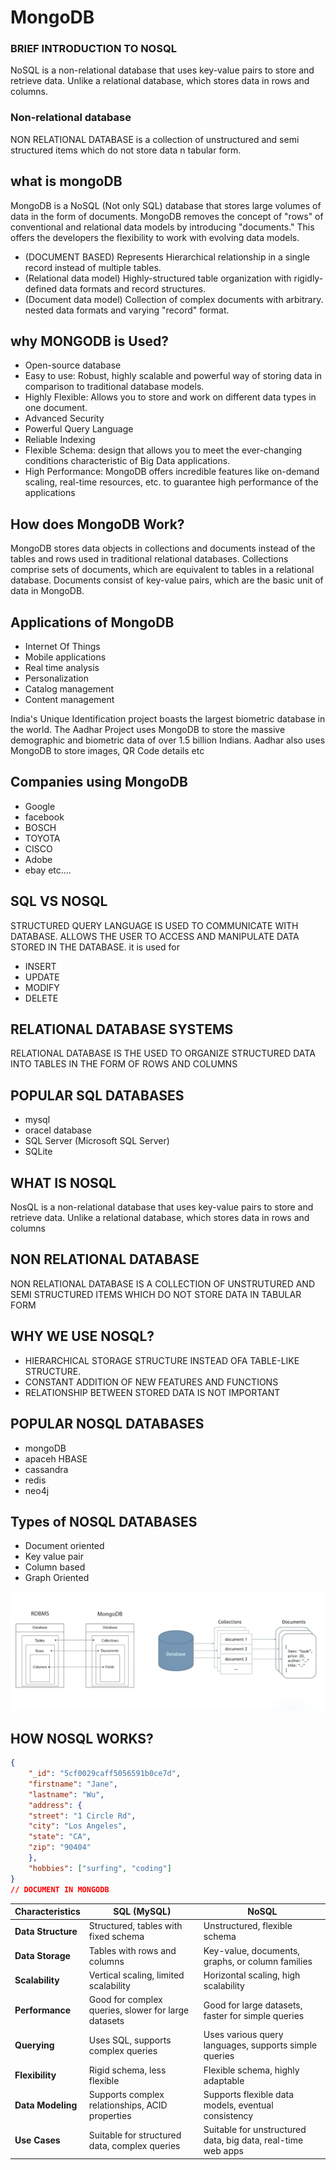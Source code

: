 # MongoDB

### BRIEF INTRODUCTION TO NOSQL


NoSQL is a non-relational database that uses key-value pairs to store and retrieve data. Unlike a relational database, which stores data in rows and columns.

### Non-relational database

NON RELATIONAL DATABASE is a collection of unstructured and semi structured items which do not store data n tabular form.

## what is mongoDB

MongoDB is a NoSQL (Not only SQL) database that stores large volumes of data in the form of documents. MongoDB removes the concept of "rows" of conventional and relational data models by introducing "documents." This offers the developers the flexibility to work with evolving data models.

- (DOCUMENT BASED) Represents Hierarchical relationship in a single record instead of multiple tables.
- (Relational data model) Highly-structured table organization with rigidly-defined data formats and record structures.
- (Document data model) Collection of complex documents with arbitrary. nested data formats and varying "record" format.

## why MONGODB is Used?

- Open-source database
- Easy to use: Robust, highly scalable and powerful way of storing data in comparison to traditional database models.
- Highly Flexible: Allows you to store and work on different data types in one document.
- Advanced Security
- Powerful Query Language
- Reliable Indexing
- Flexible Schema: design that allows you to meet the ever-changing conditions characteristic of Big Data applications.
- High Performance: MongoDB offers incredible features like on-demand scaling, real-time resources, etc. to guarantee high performance of the applications

## How does MongoDB Work?

MongoDB stores data objects in collections and documents instead of the tables and rows used in traditional relational databases. Collections comprise sets of documents, which are equivalent to tables in a relational database. Documents consist of key-value pairs, which are the basic unit of data in MongoDB.

## Applications of MongoDB

- Internet Of Things
- Mobile applications
- Real time analysis
- Personalization
- Catalog management
- Content management

India's Unique Identification project boasts the largest biometric database in the world. The Aadhar Project uses MongoDB to store the massive demographic and biometric data of over 1.5 billion Indians. Aadhar also uses MongoDB to store images, QR Code details etc

## Companies using MongoDB
- Google
- facebook
- BOSCH
- TOYOTA
- CISCO
- Adobe
- ebay
etc....

## SQL VS NOSQL

STRUCTURED QUERY LANGUAGE IS USED TO COMMUNICATE WITH DATABASE. ALLOWS THE USER TO ACCESS AND MANIPULATE DATA STORED IN THE DATABASE. it is used for 
- INSERT
- UPDATE
- MODIFY
- DELETE

## RELATIONAL DATABASE SYSTEMS

RELATIONAL DATABASE IS THE USED TO ORGANIZE STRUCTURED DATA INTO TABLES IN THE FORM OF ROWS AND COLUMNS

## POPULAR SQL DATABASES

- mysql
- oracel database
- SQL Server (Microsoft SQL Server)
- SQLite

## WHAT IS NOSQL

NosQL is a non-relational database that uses key-value pairs to store and retrieve data. Unlike a relational database, which stores data in rows and columns

## NON RELATIONAL DATABASE

NON RELATIONAL DATABASE IS A COLLECTION OF UNSTRUTURED AND SEMI STRUCTURED ITEMS WHICH DO NOT STORE DATA IN TABULAR FORM

## WHY WE USE NOSQL?

- HIERARCHICAL STORAGE STRUCTURE INSTEAD OFA TABLE-LIKE STRUCTURE.
- CONSTANT ADDITION OF NEW FEATURES AND FUNCTIONS
- RELATIONSHIP BETWEEN STORED DATA IS NOT IMPORTANT

## POPULAR NOSQL DATABASES

- mongoDB
- apaceh HBASE
- cassandra
- redis
- neo4j

## Types of NOSQL DATABASES

- Document oriented
- Key value pair
- Column based
- Graph Oriented

<img src="./NOSQL_WORK.png" alt="No SQL">

## HOW NOSQL WORKS?

```json
{
    "_id": "5cf0029caff5056591b0ce7d",
    "firstname": "Jane",
    "lastname": "Wu",
    "address": {
    "street": "1 Circle Rd",
    "city": "Los Angeles",
    "state": "CA",
    "zip": "90404"
    },
    "hobbies": ["surfing", "coding"]
}
// DOCUMENT IN MONGODB
```

| **Characteristics** | **SQL (MySQL)** | **NoSQL** |
| --- | --- | --- |
| **Data Structure** | Structured, tables with fixed schema | Unstructured, flexible schema |
| **Data Storage** | Tables with rows and columns | Key-value, documents, graphs, or column families |
| **Scalability** | Vertical scaling, limited scalability | Horizontal scaling, high scalability |
| **Performance** | Good for complex queries, slower for large datasets | Good for large datasets, faster for simple queries |
| **Querying** | Uses SQL, supports complex queries | Uses various query languages, supports simple queries |
| **Flexibility** | Rigid schema, less flexible | Flexible schema, highly adaptable |
| **Data Modeling** | Supports complex relationships, ACID properties | Supports flexible data models, eventual consistency |
| **Use Cases** | Suitable for structured data, complex queries | Suitable for unstructured data, big data, real-time web apps |